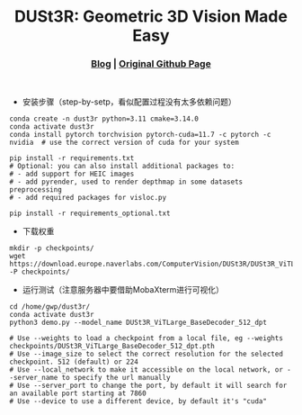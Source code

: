 [comment]: <> 

<!-- PROJECT LOGO -->

<p align="center">

  <h1 align="center"> DUSt3R: Geometric 3D Vision Made Easy
  </h1>

[comment]: <> (  <h2 align="center">PAPER</h2>)
  <h3 align="center">
  <a href="https://kwanwaipang.github.io/File/Blogs/Poster/paper_reading_MASt3R-SLAM.html#dust3r:-geometric-3d-vision-made-easy">Blog</a> 
  | <a href="https://github.com/naver/dust3r">Original Github Page</a>
  </h3>
  <div align="justify">
  </div>

<br>

* 安装步骤（step-by-setp，看似配置过程没有太多依赖问题）
~~~
conda create -n dust3r python=3.11 cmake=3.14.0
conda activate dust3r 
conda install pytorch torchvision pytorch-cuda=11.7 -c pytorch -c nvidia  # use the correct version of cuda for your system

pip install -r requirements.txt
# Optional: you can also install additional packages to:
# - add support for HEIC images
# - add pyrender, used to render depthmap in some datasets preprocessing
# - add required packages for visloc.py

pip install -r requirements_optional.txt
~~~

* 下载权重
~~~
mkdir -p checkpoints/
wget https://download.europe.naverlabs.com/ComputerVision/DUSt3R/DUSt3R_ViTLarge_BaseDecoder_512_dpt.pth -P checkpoints/
~~~

* 运行测试（注意服务器中要借助MobaXterm进行可视化）
~~~
cd /home/gwp/dust3r/
conda activate dust3r 
python3 demo.py --model_name DUSt3R_ViTLarge_BaseDecoder_512_dpt

# Use --weights to load a checkpoint from a local file, eg --weights checkpoints/DUSt3R_ViTLarge_BaseDecoder_512_dpt.pth
# Use --image_size to select the correct resolution for the selected checkpoint. 512 (default) or 224
# Use --local_network to make it accessible on the local network, or --server_name to specify the url manually
# Use --server_port to change the port, by default it will search for an available port starting at 7860
# Use --device to use a different device, by default it's "cuda"
~~~
